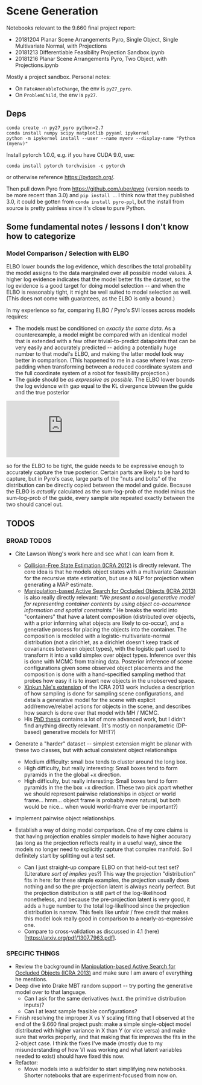 # Scene Generation

Notebooks relevant to the 9.660 final project report:
- 20181204 Planar Scene Arrangements Pyro, Single Object, Single Multivariate Normal, with Projections
- 20181213 Differentiable Feasibility Projection Sandbox.ipynb
- 20181216 Planar Scene Arrangements Pyro, Two Object, with Projections.ipynb


Mostly a project sandbox. Personal notes:
- On `FateAmenableToChange`, the env is `py27_pyro`.
- On `ProblemChild`, the env is `py27`.

## Deps

```
conda create -n py27_pyro python=2.7
conda install numpy scipy matplotlib pyyaml ipykernel
python -m ipykernel install --user --name myenv --display-name "Python (myenv)"
```

Install pytorch 1.0.0, e.g. if you have CUDA 9.0, use:

```
conda install pytorch torchvision -c pytorch
```

or otherwise reference https://pytorch.org/.


Then pull down Pyro from https://github.com/uber/pyro (version needs
to be more recent than 3.0) and `pip install .`. I think now that
they published 3.0, it could be gotten from `conda install pyro-ppl`, but
the install from source is pretty painless since it's close to pure
Python.

## Some fundamental notes / lessons I don't know how to categorize

### Model Comparison / Selection with ELBO

ELBO lower bounds the log evidence, which describes the total probability
the model assigns to the data marginaled over all possible model values. A higher
log evidence indicates that the model better fits the dataset, so the log
evidence is a good target for doing model selection -- and when the ELBO is
reasonably tight, it might be well suited to model selection as well. (This
does not come with guarantees, as the ELBO is only a bound.)

In my experience so far, comparing ELBO / Pyro's SVI losses across models requires:
- The models must be conditioned on *exactly the same data*. As a counterexample,
a model might be compared with an identical model that is extended with a few other
trivial-to-predict datapoints that can be very easily and accurately predicted -- adding
a potentially huge number to that model's ELBO, and making the latter model look way better
in comparison. (This happened to me in a case where I was zero-padding when transforming between
a reduced coordinate system and the full coordinate system of a robot for feasibility projection.)
- The guide should be *as expressive as possible*. The ELBO lower bounds the log evidence with
gap equal to the KL divergence btween the guide and the true posterior

![](https://latex.codecogs.com/gif.latex?%5Clog%5C%2C%20p%28x%29%20%3D%20KL%5CBig%28q%28%5Ctextbf%7Bz%7D%7C%7Cp%28%5Ctextbf%7Bz%7D%7C%5Ctextbf%7Bx%7D%29%5CBig%29%20&plus;%20ELBO%28q%29)

so for the ELBO to be tight, the guide needs to be expressive enough to accurately capture
the true posterior. Certain parts are likely to be hard to capture, but in Pyro's case, large
parts of the "nuts and bolts" of the distribution can be directly copied between the model
and guide. Because the ELBO is *actually* calculated as the sum-log-prob of the model minus
the sum-log-prob of the guide, every sample site repeated exactly between the two
should cancel out. 

## TODOS

### BROAD TODOS

- Cite Lawson Wong's work here and see what I can learn from it.
  - [Collision-Free State Estimation (ICRA 2012)](http://people.csail.mit.edu/lsw/papers/icra2012-collision-free.pdf)
  is directly relevant. The core idea is that he models object states with a multivariate Gaussian for
  the recursive state estimation, but use a NLP for projection when generating a MAP estimate.
  - [Manipulation-based Active Search for Occluded Objects (ICRA 2013)](http://people.csail.mit.edu/lsw/papers/icra2013-search.pdf)
  is also really directly relevant: *"We present a
novel generative model for representing container contents by
using object co-occurrence information and spatial constraints."* He breaks the world into "containers"
that have a latent composition (distributed over objects, with a prior informing what objects are
likely to co-occur), and a generative process for placing the objects into the container. The composition
is modeled with a logistic-multivariate-normal distribution (not a dirichlet, as a dirichlet doesn't
keep track of covariances between object types), with the logistic part used to transform it into
a valid simplex over object types. Inference over this is done with MCMC from training data. Posterior
inference of scene configurations given some observed object placements and the composition is done
with a hand-specified sampling method that probes how easy it is to insert new objects in the unobserved space.
  - [Xinkun Nie's extension](http://people.csail.mit.edu/lsw/papers/icra2016-search.pdf) of the ICRA 2013 work
  includes a description of how sampling is done for sampling scene configurations, and details
  a generative model for the scene with explicit add/remove/relabel actions for objects in the scene,
  and describes how search is done over that model with MH / MCMC.
  - His [PhD thesis](http://people.csail.mit.edu/lsw/papers/mit2016-thesis.pdf) contains
  a lot of more advanced work, but I didn't find anything directly relevant.
  (It's mostly on nonparametric (DP-based) generative models for MHT?)

- Generate a "harder" dataset -- simplest extension might be planar with these two classes, but with actual
consistent object relationships
  - Medium difficulty: small box tends to cluster around the long box.
  - High difficulty, but really interesting: Small boxes tend to form pyramids in the the global +x direction.
  - High difficulty, but really interesting: Small boxes tend to form pyramids in the the box +x direction. (These two pick apart whether we should represent pairwise relationships in object or world frame... hmm... object frame is probably more natural, but both would be nice... when would world-frame ever be important?)

- Implement pairwise object relationships.

- Establish a way of doing model comparison. One of my core claims is that having projection enables simpler models to have higher accuracy (as long as the projection reflects reality in a useful way), since the models no longer need to explicitly capture that complex manifold. So I definitely start by splitting out a test set.
  - Can I just straight-up compare ELBO on that held-out test set? (Literature *sort of implies* yes?) This way the projection "distribution" fits in here: for these simple examples, the projection usually does nothing and so the pre-projection latent is always nearly perfect. But the projection distribution is still part of the log-likelihood nonetheless, and because the pre-projection latent is very good, it adds a huge number to the total log-likelihood since the projection distribution is narrow. This feels like unfair / free credit that makes this model look really good in comparison to a nearly-as-expressive one.
  - Compare to cross-validation as discussed in 4.1 (here)[https://arxiv.org/pdf/1307.7963.pdf].

### SPECIFIC THINGS
- Review the background in [Manipulation-based Active Search for Occluded Objects (ICRA 2013)](http://people.csail.mit.edu/lsw/papers/icra2013-search.pdf)
and make sure I am aware of everything he mentions.
- Deep dive into Drake MBT random support -- try porting the generative model over to that language.
  - Can I ask for the same derivatives (w.r.t. the primitive distribution inputs)?
  - Can I at least sample feasible configurations?
- Finish resolving the improper X vs Y scaling fitting that I observed at the end of the 9.660 final project push: make a simple single-object model distributed with higher variance in X than Y (or vice versa) and make sure that works properly, and that making that fix improves the fits in the 2-object case. I think the fixes I've made (mostly due to my misunderstanding of how VI was working and what latent variables needed to exist) should have fixed this now.
- Refactor:
  - Move models into a subfolder to start simplifying new notebooks. Shorter notebooks that are experiment-focused from now on.